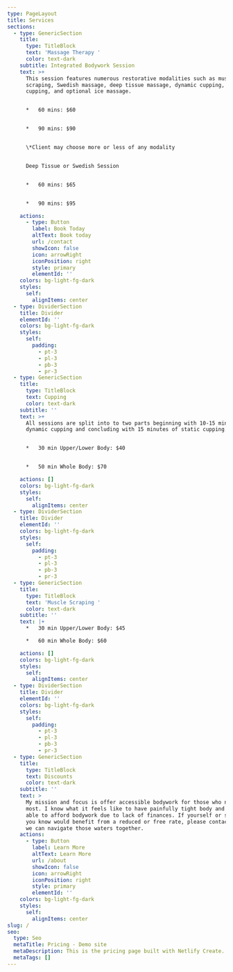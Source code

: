 ```yaml
---
type: PageLayout
title: Services
sections:
  - type: GenericSection
    title:
      type: TitleBlock
      text: 'Massage Therapy '
      color: text-dark
    subtitle: Integrated Bodywork Session
    text: >+
      This session features numerous restorative modalities such as muscle
      scraping, Swedish massage, deep tissue massage, dynamic cupping, active
      cupping, and optional ice massage.


      *   60 mins: $60


      *   90 mins: $90


      \*Client may choose more or less of any modality


      Deep Tissue or Swedish Session


      *   60 mins: $65


      *   90 mins: $95

    actions:
      - type: Button
        label: Book Today
        altText: Book today
        url: /contact
        showIcon: false
        icon: arrowRight
        iconPosition: right
        style: primary
        elementId: ''
    colors: bg-light-fg-dark
    styles:
      self:
        alignItems: center
  - type: DividerSection
    title: Divider
    elementId: ''
    colors: bg-light-fg-dark
    styles:
      self:
        padding:
          - pt-3
          - pl-3
          - pb-3
          - pr-3
  - type: GenericSection
    title:
      type: TitleBlock
      text: Cupping
      color: text-dark
    subtitle: ''
    text: >+
      All sessions are split into to two parts beginning with 10-15 minutes of
      dynamic cupping and concluding with 15 minutes of static cupping.


      *   30 min Upper/Lower Body: $40


      *   50 min Whole Body: $70

    actions: []
    colors: bg-light-fg-dark
    styles:
      self:
        alignItems: center
  - type: DividerSection
    title: Divider
    elementId: ''
    colors: bg-light-fg-dark
    styles:
      self:
        padding:
          - pt-3
          - pl-3
          - pb-3
          - pr-3
  - type: GenericSection
    title:
      type: TitleBlock
      text: 'Muscle Scraping '
      color: text-dark
    subtitle: ''
    text: |+
      *   30 min Upper/Lower Body: $45

      *   60 min Whole Body: $60

    actions: []
    colors: bg-light-fg-dark
    styles:
      self:
        alignItems: center
  - type: DividerSection
    title: Divider
    elementId: ''
    colors: bg-light-fg-dark
    styles:
      self:
        padding:
          - pt-3
          - pl-3
          - pb-3
          - pr-3
  - type: GenericSection
    title:
      type: TitleBlock
      text: Discounts
      color: text-dark
    subtitle: ''
    text: >
      My mission and focus is offer accessible bodywork for those who need it
      most. I know what it feels like to have painfully tight body and not be
      able to afford bodywork due to lack of finances. If yourself or someone
      you know would benefit from a reduced or free rate, please contact me and
      we can navigate those waters together.
    actions:
      - type: Button
        label: Learn More
        altText: Learn More
        url: /about
        showIcon: false
        icon: arrowRight
        iconPosition: right
        style: primary
        elementId: ''
    colors: bg-light-fg-dark
    styles:
      self:
        alignItems: center
slug: /
seo:
  type: Seo
  metaTitle: Pricing - Demo site
  metaDescription: This is the pricing page built with Netlify Create.
  metaTags: []
---
```

